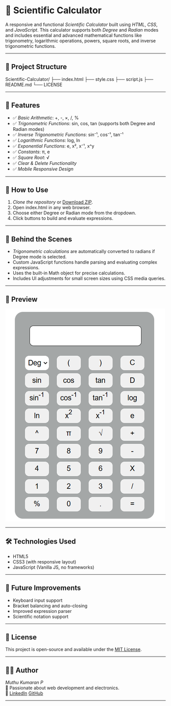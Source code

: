 # 🧮 Scientific Calculator

A responsive and functional *Scientific Calculator* built using *HTML*, *CSS*, and *JavaScript*. This calculator supports both *Degree* and *Radian* modes and includes essential and advanced mathematical functions like trigonometry, logarithmic operations, powers, square roots, and inverse trigonometric functions.

---

## 📁 Project Structure

Scientific-Calculator/ 
├── index.html
├── style.css
├── script.js 
├── README.md
└── LICENSE 

---

## 🌟 Features

- ✅ *Basic Arithmetic*: +, -, ×, /, %
- ✅ *Trigonometric Functions*: sin, cos, tan (supports both Degree and Radian modes)
- ✅ *Inverse Trigonometric Functions*: sin⁻¹, cos⁻¹, tan⁻¹
- ✅ *Logarithmic Functions*: log, ln
- ✅ *Exponential Functions*: e, x², x⁻¹, x^y
- ✅ *Constants*: π, e
- ✅ *Square Root*: √
- ✅ *Clear & Delete Functionality*
- ✅ *Mobile Responsive Design*

---

## 🎯 How to Use

1. *Clone the repository* or [Download ZIP](https://github.com/PL-MUTHUKUMARAN/Scientific-Calculator/archive/refs/heads/main.zip).
2. Open index.html in any web browser.
3. Choose either Degree or Radian mode from the dropdown.
4. Click buttons to build and evaluate expressions.

---

## 🧠 Behind the Scenes

- *Trigonometric calculations* are automatically converted to radians if Degree mode is selected.
- Custom JavaScript functions handle parsing and evaluating complex expressions.
- Uses the built-in Math object for precise calculations.
- Includes UI adjustments for small screen sizes using CSS media queries.

---

## 📸 Preview

![Calculator Screenshot](screenshot.png)

---

## 🛠 Technologies Used

- HTML5
- CSS3 (with responsive layout)
- JavaScript (Vanilla JS, no frameworks)

---

## 📌 Future Improvements

- Keyboard input support
- Bracket balancing and auto-closing
- Improved expression parser
- Scientific notation support

---

## 📄 License

This project is open-source and available under the [MIT License](LICENSE).

---

## 🙋‍♂ Author

*Muthu Kumaran P*  
💼 Passionate about web development and electronics.  
🔗 [LinkedIn](https://www.linkedin.com/in/plmuthukumaran)  [GitHub](https://github.com/PL-MUTHUKUMARAN)

---